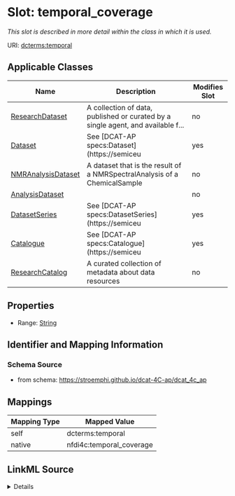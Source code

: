 

# Slot: temporal_coverage


_This slot is described in more detail within the class in which it is used._





URI: [dcterms:temporal](http://purl.org/dc/terms/temporal)



<!-- no inheritance hierarchy -->





## Applicable Classes

| Name | Description | Modifies Slot |
| --- | --- | --- |
| [ResearchDataset](ResearchDataset.md) | A collection of data, published or curated by a single agent, and available f... |  no  |
| [Dataset](Dataset.md) | See [DCAT-AP specs:Dataset](https://semiceu |  yes  |
| [NMRAnalysisDataset](NMRAnalysisDataset.md) | A dataset that is the result of a NMRSpectralAnalysis of a ChemicalSample |  no  |
| [AnalysisDataset](AnalysisDataset.md) |  |  no  |
| [DatasetSeries](DatasetSeries.md) | See [DCAT-AP specs:DatasetSeries](https://semiceu |  yes  |
| [Catalogue](Catalogue.md) | See [DCAT-AP specs:Catalogue](https://semiceu |  yes  |
| [ResearchCatalog](ResearchCatalog.md) | A curated collection of metadata about data resources |  no  |







## Properties

* Range: [String](String.md)





## Identifier and Mapping Information







### Schema Source


* from schema: https://stroemphi.github.io/dcat-4C-ap/dcat_4c_ap




## Mappings

| Mapping Type | Mapped Value |
| ---  | ---  |
| self | dcterms:temporal |
| native | nfdi4c:temporal_coverage |




## LinkML Source

<details>
```yaml
name: temporal_coverage
description: This slot is described in more detail within the class in which it is
  used.
from_schema: https://stroemphi.github.io/dcat-4C-ap/dcat_4c_ap
rank: 1000
slot_uri: dcterms:temporal
alias: temporal_coverage
domain_of:
- Catalogue
- Dataset
- DatasetSeries
range: string

```
</details>